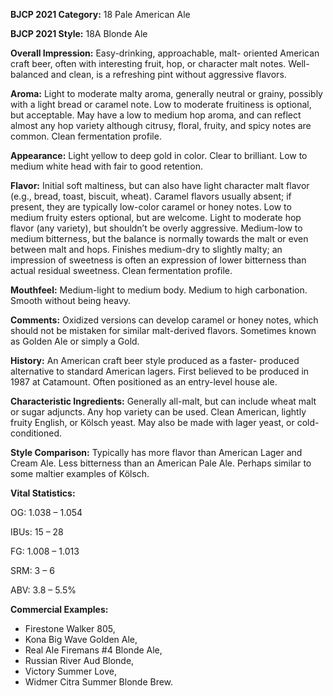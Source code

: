 <b>BJCP 2021 Category:</b> 18 Pale American Ale

<b>BJCP 2021 Style:</b> 18A Blonde Ale

<b>Overall Impression:</b> Easy-drinking, approachable, malt-
oriented American craft beer, often with interesting fruit, hop,
or character malt notes. Well-balanced and clean, is a
refreshing pint without aggressive flavors.

<b>Aroma:</b> Light to moderate malty aroma, generally neutral or
grainy, possibly with a light bread or caramel note. Low to
moderate fruitiness is optional, but acceptable. May have a low
to medium hop aroma, and can reflect almost any hop variety
although citrusy, floral, fruity, and spicy notes are common.
Clean fermentation profile.

<b>Appearance:</b> Light yellow to deep gold in color. Clear to
brilliant. Low to medium white head with fair to good
retention.

<b>Flavor:</b> Initial soft maltiness, but can also have light character
malt flavor (e.g., bread, toast, biscuit, wheat). Caramel flavors
usually absent; if present, they are typically low-color caramel
or honey notes. Low to medium fruity esters optional, but are
welcome. Light to moderate hop flavor (any variety), but
shouldn’t be overly aggressive. Medium-low to medium
bitterness, but the balance is normally towards the malt or
even between malt and hops. Finishes medium-dry to slightly
malty; an impression of sweetness is often an expression of
lower bitterness than actual residual sweetness. Clean
fermentation profile.

<b>Mouthfeel:</b> Medium-light to medium body. Medium to high
carbonation. Smooth without being heavy.

<b>Comments:</b> Oxidized versions can develop caramel or honey
notes, which should not be mistaken for similar malt-derived
flavors. Sometimes known as Golden Ale or simply a Gold.

<b>History:</b> An American craft beer style produced as a faster-
produced alternative to standard American lagers. First
believed to be produced in 1987 at Catamount. Often
positioned as an entry-level house ale.

<b>Characteristic Ingredients:</b> Generally all-malt, but can
include wheat malt or sugar adjuncts. Any hop variety can be
used. Clean American, lightly fruity English, or Kölsch yeast.
May also be made with lager yeast, or cold-conditioned.

<b>Style Comparison:</b> Typically has more flavor than American
Lager and Cream Ale. Less bitterness than an American Pale
Ale. Perhaps similar to some maltier examples of Kölsch.

<b>Vital Statistics:</b>

OG: 1.038 – 1.054

IBUs: 15 – 28

FG: 1.008 – 1.013

SRM: 3 – 6

ABV: 3.8 – 5.5%

<b>Commercial Examples:</b>
- Firestone Walker 805,
- Kona Big Wave Golden Ale,
- Real Ale Firemans #4 Blonde Ale,
- Russian River Aud Blonde,
- Victory Summer Love,
- Widmer Citra Summer Blonde Brew.
